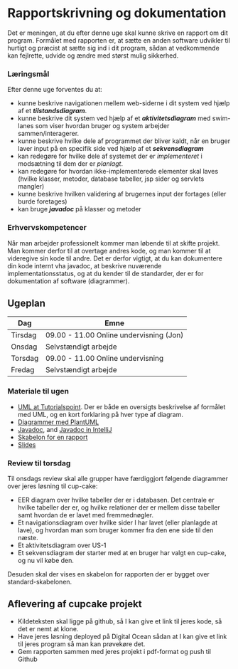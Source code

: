 # Rapportskrivning og dokumentation
Det er meningen, at du efter denne uge skal kunne skrive en rapport om dit program.
Formålet med rapporten er, at sætte en anden software udvikler til hurtigt og præcist at sætte sig ind i dit program, sådan at vedkommende kan fejlrette, udvide og ændre med størst mulig sikkerhed.

### Læringsmål
Efter denne uge forventes du at:

* kunne beskrive navigationen mellem web-siderne i dit system ved hjælp af et ***tilstandsdiagram***.
* kunne beskrive dit system ved hjælp af et ***aktivitetsdiagram*** med swim-lanes som viser hvordan bruger og system arbejder sammen/interagerer.
* kunne beskrive hvilke dele af programmet der bliver kaldt, når en bruger laver input på en specifik side ved hjælp af et ***sekvensdiagram***
* kan redegøre for hvilke dele af systemet der er *implementeret* i modsætning til dem der er *planlagt*.
* kan redegøre for hvordan ikke-implementerede elementer skal laves (hvilke klasser, metoder, database tabeller, jsp sider og servlets mangler)
* kunne beskrive hvilken validering af brugernes input der fortages (eller burde foretages)
* kan bruge ***javadoc*** på klasser og metoder

### Erhvervskompetencer
Når man arbejder professionelt kommer man løbende til at skifte projekt. Man kommer derfor til at overtage andres kode, og man kommer til at videregive sin kode til andre. Det er derfor vigtigt, at du kan dokumentere din kode internt vha javadoc, at beskrive nuværende implementationsstatus, og at du kender til de standarder, der er for dokumentation af software (diagrammer).

## Ugeplan

Dag | Emne
---|---
Tirsdag | 09.00 - 11.00 Online undervisning (Jon)
Onsdag | Selvstændigt arbejde
Torsdag | 09.00 - 11.00 Online undervisning
Fredag |  Selvstændigt arbejde


### Materiale til ugen
* [UML at Tutorialspoint](https://www.tutorialspoint.com/uml/). Der er både en oversigts beskrivelse af formålet med UML, og en kort forklaring på hver type af diagram.
* [Diagrammer med PlantUML](Diagrammer.md)
* [Javadoc](javadoc.md), and [Javadoc in IntelliJ](javadocIntelliJ.md)
* [Skabelon for en rapport](RapportSkabelon.md)
* [Slides](Diagrams.pptx)


### Review til torsdag
Til onsdags review skal alle grupper have færdiggjort følgende diagrammer over jeres løsning til cup-cake:

* EER diagram over hvilke tabeller der er i databasen. Det centrale er hvilke tabeller der er, og hvilke relationer der er mellem disse tabeller samt hvordan de er lavet med fremmednøgler.
* Et navigationsdiagram over hvilke sider I har lavet (eller planlagde at lave), og hvordan man som bruger kommer fra den ene side til den næste.
* Et aktivitetsdiagram over US-1
* Et sekvensdiagram der starter med at en bruger har valgt en cup-cake, og nu vil købe den.

Desuden skal der vises en skabelon for rapporten der er bygget over standard-skabelonen.


## Aflevering af cupcake projekt

* Kildeteksten skal ligge på github, så I kan give et link til jeres kode, så det er nemt at klone.
* Have jeres løsning deployed på Digital Ocean sådan at I kan give et link til jeres program så man kan prøvekøre det.
* Gem rapporten sammen med jeres projekt i pdf-format og push til Github



